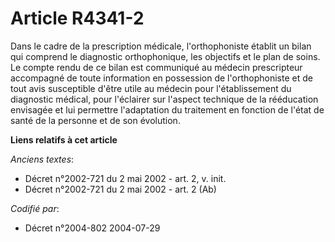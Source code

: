 # Article R4341-2

Dans le cadre de la prescription médicale, l'orthophoniste établit un bilan qui comprend le diagnostic orthophonique, les
objectifs et le plan de soins. Le compte rendu de ce bilan est communiqué au médecin prescripteur accompagné de toute
information en possession de l'orthophoniste et de tout avis susceptible d'être utile au médecin pour l'établissement du
diagnostic médical, pour l'éclairer sur l'aspect technique de la rééducation envisagée et lui permettre l'adaptation du
traitement en fonction de l'état de santé de la personne et de son évolution.

**Liens relatifs à cet article**

_Anciens textes_:

  - Décret n°2002-721 du 2 mai 2002 - art. 2, v. init.
  - Décret n°2002-721 du 2 mai 2002 - art. 2 (Ab)

_Codifié par_:

  - Décret n°2004-802 2004-07-29
